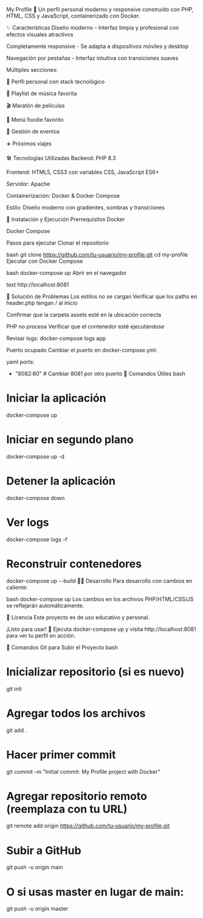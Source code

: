 My Profile 🚀
Un perfil personal moderno y responsive construido con PHP, HTML, CSS y JavaScript, containerizado con Docker.

✨ Características
Diseño moderno - Interfaz limpia y profesional con efectos visuales atractivos

Completamente responsive - Se adapta a dispositivos móviles y desktop

Navegación por pestañas - Interfaz intuitiva con transiciones suaves

Múltiples secciones:

👤 Perfil personal con stack tecnológico

🎵 Playlist de música favorita

🎬 Maratón de películas

🍣 Menú foodie favorito

📅 Gestión de eventos

✈️ Próximos viajes

🛠️ Tecnologías Utilizadas
Backend: PHP 8.3

Frontend: HTML5, CSS3 con variables CSS, JavaScript ES6+

Servidor: Apache

Containerización: Docker & Docker Compose

Estilo: Diseño moderno con gradientes, sombras y transiciones

🚀 Instalación y Ejecución
Prerrequisitos
Docker

Docker Compose

Pasos para ejecutar
Clonar el repositorio

bash
git clone https://github.com/tu-usuario/my-profile.git
cd my-profile
Ejecutar con Docker Compose

bash
docker-compose up
Abrir en el navegador

text
http://localhost:8081

🐛 Solución de Problemas
Los estilos no se cargan
Verificar que los paths en header.php tengan / al inicio

Confirmar que la carpeta assets esté en la ubicación correcta

PHP no procesa
Verificar que el contenedor esté ejecutándose

Revisar logs: docker-compose logs app

Puerto ocupado
Cambiar el puerto en docker-compose.yml:

yaml
ports:
  - "8082:80"  # Cambiar 8081 por otro puerto
📝 Comandos Útiles
bash
# Iniciar la aplicación
docker-compose up

# Iniciar en segundo plano
docker-compose up -d

# Detener la aplicación
docker-compose down

# Ver logs
docker-compose logs -f

# Reconstruir contenedores
docker-compose up --build
👨‍💻 Desarrollo
Para desarrollo con cambios en caliente:

bash
docker-compose up
Los cambios en los archivos PHP/HTML/CSS/JS se reflejarán automáticamente.

📄 Licencia
Este proyecto es de uso educativo y personal.

¡Listo para usar! 🎉 Ejecuta docker-compose up y visita http://localhost:8081 para ver tu perfil en acción.

🔗 Comandos Git para Subir el Proyecto
bash
# Inicializar repositorio (si es nuevo)
git init

# Agregar todos los archivos
git add .

# Hacer primer commit
git commit -m "Initial commit: My Profile project with Docker"

# Agregar repositorio remoto (reemplaza con tu URL)
git remote add origin https://github.com/tu-usuario/my-profile.git

# Subir a GitHub
git push -u origin main

# O si usas master en lugar de main:
git push -u origin master

